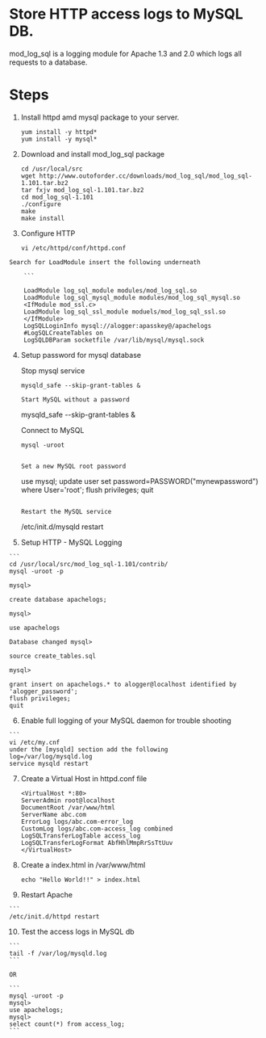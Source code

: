 # Store HTTP access logs to MySQL DB.

  mod_log_sql is a logging module for Apache 1.3 and 2.0 which logs all requests to a database.
  
  # Steps
 
 1. Install httpd amd mysql package to your server.
      ```
      yum install -y httpd*
      yum install -y mysql*
      
 2. Download and install mod_log_sql package
      ```
      cd /usr/local/src
      wget http://www.outoforder.cc/downloads/mod_log_sql/mod_log_sql-1.101.tar.bz2
      tar fxjv mod_log_sql-1.101.tar.bz2
      cd mod_log_sql-1.101
      ./configure
      make
      make install
  
  3. Configure HTTP
     
        ```
        vi /etc/httpd/conf/httpd.conf
        ```
    
    Search for LoadModule insert the following underneath
    
        ```

        LoadModule log_sql_module modules/mod_log_sql.so
        LoadModule log_sql_mysql_module modules/mod_log_sql_mysql.so
        <IfModule mod_ssl.c>
        LoadModule log_sql_ssl_module moduels/mod_log_sql_ssl.so
        </IfModule>
        LogSQLLoginInfo mysql://alogger:apasskey@/apachelogs
        #LogSQLCreateTables on
        LogSQLDBParam socketfile /var/lib/mysql/mysql.sock

        
  4. Setup password for mysql database
      
      Stop mysql service
      
      ```
      mysqld_safe --skip-grant-tables &
      
      Start MySQL without a password
      
      ```
      mysqld_safe --skip-grant-tables &
      
      Connect to MySQL
      
      ```
      mysql -uroot
      
      
      Set a new MySQL root password
      
      ```
      use mysql;
      update user set password=PASSWORD("mynewpassword") where User='root';
      flush privileges;
      quit
      ```
      
      Restart the MySQL service
      ```
      /etc/init.d/mysqld restart
      
  5. Setup HTTP - MySQL Logging
  
    ```
    cd /usr/local/src/mod_log_sql-1.101/contrib/
    mysql -uroot -p

    mysql>
    
    create database apachelogs;
    
    mysql>
    
    use apachelogs
    
    Database changed mysql>
    
    source create_tables.sql
    
    mysql>
    
    grant insert on apachelogs.* to alogger@localhost identified by 'alogger_password';
    flush privileges;
    quit
    
  6. Enable full logging of your MySQL daemon for trouble shooting
  
    ```
    vi /etc/my.cnf
    under the [mysqld] section add the following
    log=/var/log/mysqld.log
    service mysqld restart
    
  7. Create a Virtual Host in httpd.conf file
  
     ```
     <VirtualHost *:80>
     ServerAdmin root@localhost
     DocumentRoot /var/www/html
     ServerName abc.com
     ErrorLog logs/abc.com-error_log
     CustomLog logs/abc.com-access_log combined
     LogSQLTransferLogTable access_log
     LogSQLTransferLogFormat AbfHhlMmpRrSsTtUuv
     </VirtualHost>

  8. Create a index.html in /var/www/html
     
     ```
     echo "Hello World!!" > index.html

  9. Restart Apache 
  
    ```
    /etc/init.d/httpd restart
    
  10. Test the access logs in MySQL db
  
    ```
    tail -f /var/log/mysqld.log
    ```
    
    OR
    
    ```
    mysql -uroot -p
    mysql>
    use apachelogs;
    mysql>
    select count(*) from access_log;
    ```
